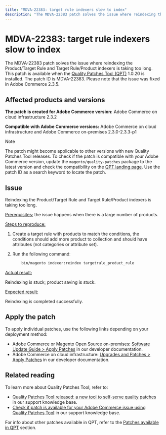 ```yaml
---
title: "MDVA-22383: target rule indexers slow to index"
description: "The MDVA-22383 patch solves the issue where reindexing the Product/Target Rule and Target Rule/Product indexers is taking too long. This patch is available when the [Quality Patches Tool (QPT)](https://support.magento.com/hc/en-us/articles/360047139492) 1.0.20 is installed. The patch ID is MDVA-22383. Please note that the issue was fixed in Adobe Commerce 2.3.5."
---
```


# MDVA-22383: target rule indexers slow to index

The MDVA-22383 patch solves the issue where reindexing the Product/Target Rule and Target Rule/Product indexers is taking too long. This patch is available when the [Quality Patches Tool (QPT)](https://support.magento.com/hc/en-us/articles/360047139492) 1.0.20 is installed. The patch ID is MDVA-22383. Please note that the issue was fixed in Adobe Commerce 2.3.5.

## Affected products and versions

 **The patch is created for Adobe Commerce version:** Adobe Commerce on cloud infrastructure 2.3.2

 **Compatible with Adobe Commerce versions:** Adobe Commerce on cloud infrastructure and Adobe Commerce on-premises 2.3.0-2.3.3-p1

>[!NOTE]
>
>The patch might become applicable to other versions with new Quality Patches Tool releases. To check if the patch is compatible with your Adobe Commerce version, update the `magento/quality-patches` package to the latest version and check the compatibility on the [QPT landing page](https://devdocs.magento.com/quality-patches/tool.html#patch-grid). Use the patch ID as a search keyword to locate the patch.

## Issue

Reindexing the Product/Target Rule and Target Rule/Product indexers is taking too long.

 <u>Prerequisites:</u> the issue happens when there is a large number of products.

 <u>Steps to reproduce:</u>

1. Create a target rule with products to match the conditions, the conditions should add more product to collection and should have attributes (not categories or attribute set).
1. Run the following command:

   ```bash
       bin/magento indexer:reindex targetrule_product_rule
   ```

 <u>Actual result:</u>

Reindexing is stuck; product saving is stuck.

 <u>Expected result:</u>

Reindexing is completed successfully.

## Apply the patch

To apply individual patches, use the following links depending on your deployment method:

* Adobe Commerce or Magento Open Source on-premises: [Software Update Guide > Apply Patches](https://devdocs.magento.com/guides/v2.4/comp-mgr/patching/mqp.html) in our developer documentation.
* Adobe Commerce on cloud infrastructure: [Upgrades and Patches > Apply Patches](https://devdocs.magento.com/cloud/project/project-patch.html) in our developer documentation.

## Related reading

To learn more about Quality Patches Tool, refer to:

* [Quality Patches Tool released: a new tool to self-serve quality patches](https://support.magento.com/hc/en-us/articles/360047139492) in our support knowledge base.
* [Check if patch is available for your Adobe Commerce issue using Quality Patches Tool](https://support.magento.com/hc/en-us/articles/360047125252) in our support knowledge base.

For info about other patches available in QPT, refer to the [Patches available in QPT](https://support.magento.com/hc/en-us/sections/360010506631-Patches-available-in-MQP-tool-) section.